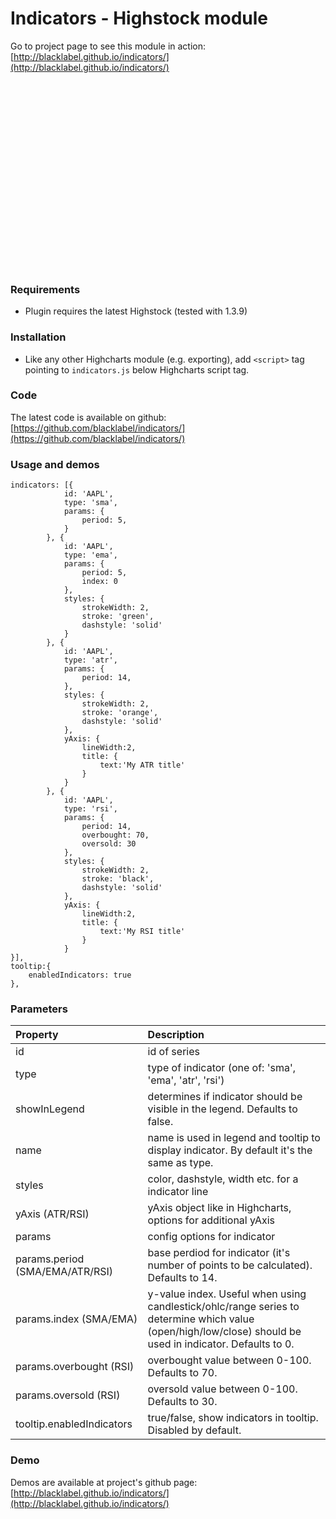 <script src="http://code.jquery.com/jquery-1.9.1.min.js"></script>
<script src="http://code.highcharts.com/highcharts.js"></script>
<script src="./bubble-dragAdrop.js"></script>

# Indicators - Highstock module

Go to project page to see this module in action: [http://blacklabel.github.io/indicators/](http://blacklabel.github.io/indicators/)


<div id="chart" style="height: 300px"></div>
<script>
$.getJSON('http://www.highcharts.com/samples/data/jsonp.php?filename=aapl-ohlcv.json&callback=?', function(data) {
    window.chart = new Highcharts.Chart('StockChart',{
        chart:{
            type: 'candlestick'
        },
        indicators: [{
            id: 'AAPL',
            type: 'sma',
            params: {
                period: 5,
            }
        }, {
            id: 'AAPL',
            type: 'ema',
            params: {
                period: 5,
                index: 0 //optional parameter for ohlc / candlestick / arearange - index of value
            },
            styles: {
                strokeWidth: 2,
                stroke: 'green',
                dashstyle: 'solid'
            }
        }, {
            id: 'AAPL',
            type: 'atr',
            params: {
                period: 14,
            },
            styles: {
                strokeWidth: 2,
                stroke: 'orange',
                dashstyle: 'solid'
            },
            yAxis: {
                lineWidth:2,
                title: {
                    text:'My ATR title'
                }
            }   
        }, {
            id: 'AAPL',
            type: 'rsi',
            params: {
                period: 14,
                overbought: 70,
                oversold: 30
            },
            styles: {
                strokeWidth: 2,
                stroke: 'black',
                dashstyle: 'solid'
            },
            yAxis: {
                lineWidth:2,
                title: {
                    text:'My RSI title'
                }
            }   
        }],
        tooltip:{
            enabledIndicators: true
        },
        series: [{
            cropThreshold: 0,
            id: 'AAPL',
            name: 'AAPL',
            data: data,
            tooltip: {
                valueDecimals: 2
            }
        }]
});
</script>

### Requirements

* Plugin requires the latest Highstock (tested with 1.3.9)

### Installation

* Like any other Highcharts module (e.g. exporting), add `<script>` tag pointing to `indicators.js` below Highcharts script tag.

### Code

The latest code is available on github: [https://github.com/blacklabel/indicators/](https://github.com/blacklabel/indicators/)

### Usage and demos
```
indicators: [{
            id: 'AAPL',
            type: 'sma',
            params: {
                period: 5,
            }
        }, {
            id: 'AAPL',
            type: 'ema',
            params: {
                period: 5,
                index: 0
            },
            styles: {
                strokeWidth: 2,
                stroke: 'green',
                dashstyle: 'solid'
            }
        }, {
            id: 'AAPL',
            type: 'atr',
            params: {
                period: 14,
            },
            styles: {
                strokeWidth: 2,
                stroke: 'orange',
                dashstyle: 'solid'
            },
            yAxis: {
                lineWidth:2,
                title: {
                    text:'My ATR title'
                }
            }   
        }, {
            id: 'AAPL',
            type: 'rsi',
            params: {
                period: 14,
                overbought: 70,
                oversold: 30
            },
            styles: {
                strokeWidth: 2,
                stroke: 'black',
                dashstyle: 'solid'
            },
            yAxis: {
                lineWidth:2,
                title: {
                    text:'My RSI title'
                }
            }   
}],
tooltip:{
    enabledIndicators: true
},
```

### Parameters
<table>
  <thead>
    <tr>
      <th align="left">Property</th>
      <th align="left">Description</th>
    </tr>
  </thead>
  <tbody>
    <tr><td align="left">id</td><td align="left">id of series
    <tr><td align="left">type</td><td align="left">type of indicator (one of: 'sma', 'ema', 'atr', 'rsi')</td></tr>
    <tr><td align="left">showInLegend</td><td align="left">determines if indicator should be visible in the legend. Defaults to false.</td></tr>
		<tr><td align="left">name</td><td align="left">name is used in legend and tooltip to display indicator. By default it's the same as type.</td></tr>
    <tr><td align="left">styles</td><td align="left">color, dashstyle, width etc. for a indicator line</td></tr>
    <tr><td align="left">yAxis (ATR/RSI)</td><td align="left">yAxis object like in Highcharts, options for additional yAxis</td></tr>
    <tr><td align="left">params</td><td align="left">config options for indicator</td></tr>
    <tr><td align="left">params.period (SMA/EMA/ATR/RSI)</td><td align="left">base perdiod for indicator (it's number of points to be calculated). Defaults to 14.</td></tr>
    <tr><td align="left">params.index (SMA/EMA)</td><td align="left">y-value index. Useful when using candlestick/ohlc/range series to determine which value (open/high/low/close) should be used in indicator. Defaults to 0.</td></tr>
    <tr><td align="left">params.overbought (RSI)</td><td align="left">overbought value between 0-100. Defaults to 70.</td></tr>
    <tr><td align="left">params.oversold (RSI)</td><td align="left">oversold value between 0-100. Defaults to 30.</td></tr>
    <tr><td align="left">tooltip.enabledIndicators</td><td align="left">true/false, show indicators in tooltip. Disabled by default.</td></tr>
  </tbody>
</table>


### Demo

Demos are available at project's github page: [http://blacklabel.github.io/indicators/](http://blacklabel.github.io/indicators/)